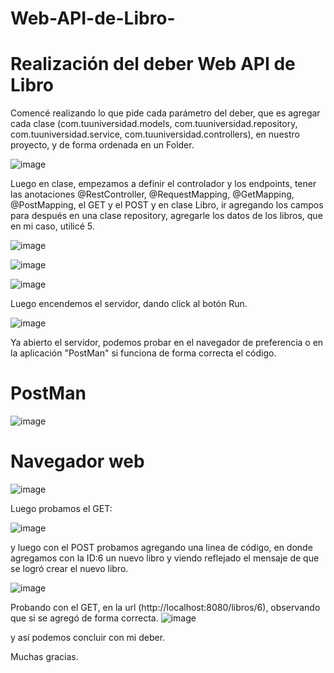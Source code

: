 # Web-API-de-Libro-

# Realización del deber Web API de Libro 

Comencé realizando lo que pide cada parámetro del deber, que es agregar cada clase (com.tuuniversidad.models, com.tuuniversidad.repository, com.tuuniversidad.service, com.tuuniversidad.controllers), en nuestro proyecto, y de forma ordenada en un Folder.

![image](https://github.com/Cinthya-banchon/Web-API-de-Libro-/assets/170268641/aeb779ab-727b-4dad-8c5a-9f9c0939a71f)

Luego en clase, empezamos a definir el controlador y los endpoints, tener las anotaciones @RestController, @RequestMapping, @GetMapping, @PostMapping, el GET y el POST y en clase Libro, ir agregando los campos para después en una clase repository, agregarle los datos de los libros, que en mi caso, utilicé 5.

![image](https://github.com/Cinthya-banchon/Web-API-de-Libro-/assets/170268641/9bf2a0fd-44bc-418a-9f8f-12f42c2190a7)

![image](https://github.com/Cinthya-banchon/Web-API-de-Libro-/assets/170268641/0146dbf6-7cdd-4640-bac8-f334b6a00538)


![image](https://github.com/Cinthya-banchon/Web-API-de-Libro-/assets/170268641/d2e4fece-fb02-4fce-86d5-51bd6b45f497)


Luego encendemos el servidor, dando click al botón Run.

![image](https://github.com/Cinthya-banchon/Web-API-de-Libro-/assets/170268641/e794ae97-ce15-4183-8670-f1e118e8f755)


Ya abierto el servidor, podemos probar en el navegador de preferencia o en la aplicación "PostMan" si funciona de forma correcta el código.

# PostMan

![image](https://github.com/Cinthya-banchon/Web-API-de-Libro-/assets/170268641/f3650a59-207f-4a0e-880d-1a196f66524d)


# Navegador web

![image](https://github.com/Cinthya-banchon/Web-API-de-Libro-/assets/170268641/1da2973c-9291-4f81-918b-3525a4e8e057)



Luego probamos el GET:

![image](https://github.com/Cinthya-banchon/Web-API-de-Libro-/assets/170268641/8f00c729-dfd3-4202-b33f-880c82fe78d5)


y luego con el POST probamos agregando una linea de código, en donde agregamos con la ID:6 un nuevo libro y viendo reflejado el mensaje de que se logró crear el nuevo libro.

![image](https://github.com/Cinthya-banchon/Web-API-de-Libro-/assets/170268641/2a908e20-1c0b-48bd-8b5b-1aa5b95f0217)


Probando con el GET, en la url (http://localhost:8080/libros/6), observando que si se agregó de forma correcta.
![image](https://github.com/Cinthya-banchon/Web-API-de-Libro-/assets/170268641/76134fe9-e260-459a-af05-b5e63138cb68)


y así podemos concluir con mi deber. 

Muchas gracias.
